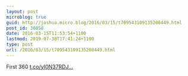 ```yaml
---
layout: post
microblog: true
guid: http://joshua.micro.blog/2016/03/15/t709543109135208449.html
post_id: 36058
date: 2016-03-15T11:53:54+1100
lastmod: 2019-07-30T17:41:24+1100
type: post
url: /2016/03/15/t709543109135208449.html
---
```

First 360 [t.co/yI0N37RDJ...](https://t.co/yI0N37RDJR)
